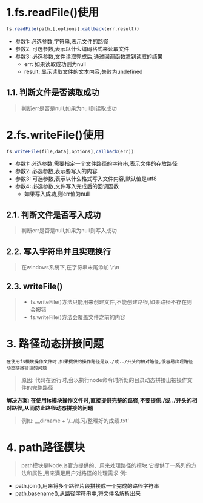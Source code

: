 # 1.fs.readFile()使用
```js
fs.readFile(path,[,options],callback(err,result))
```
- 参数1: 必选参数,字符串,表示文件的路径
- 参数2: 可选参数,表示以什么编码格式来读取文件
- 参数3: 必选参数,文件读取完成后,通过回调函数拿到读取的结果
    - err: 如果读取成功则为null
    - result: 显示读取文件的文本内容,失败为undefined
## 1.1. 判断文件是否读取成功
> 判断err是否是null,如果为null则读取成功
# 2.fs.writeFile()使用
```js
fs.writeFile(file,data[,options],callback(err))
```
- 参数1: 必选参数,需要指定一个文件路径的字符串,表示文件的存放路径
- 参数2: 必选参数,表示要写入的内容
- 参数3: 可选参数,表示以什么格式写入文件内容,默认值是utf8
- 参数4: 必选参数,文件写入完成后的回调函数
    - 如果写入成功,则err值为null
## 2.1. 判断文件是否写入成功
> 判断err是否是null,如果为null则写入成功
## 2.2. 写入字符串并且实现换行
> 在windows系统下,在字符串末尾添加 \r\n
## 2.3. writeFile()
> - fs.writeFile()方法只能用来创建文件,不能创建路径,如果路径不存在则会报错
> - fs.writeFile()方法会覆盖文件之前的内容

# 3. 路径动态拼接问题
`在使用fs模块操作文件时,如果提供的操作路径是以./或../开头的相对路径,很容易出现路径动态拼接错误的问题
`
> 原因: 代码在运行时,会以执行node命令时所处的目录动态拼接出被操作文件的完整路径

**解决方案: 在使用fs模块操作文件时,直接提供完整的路径,不要提供./或../开头的相对路径,从而防止路径动态拼接的问题**
> 例如: __dirname + '/../练习/整理好的成绩.txt'
# 4. path路径模块
> path模块是Node.js官方提供的、用来处理路径的模块.它提供了一系列的方法和属性,用来满足用户对路径的处理需求
例: 
- path.join(),用来将多个路径片段拼接成一个完成的路径字符串
- path.basename(),从路径字符串中,将文件名解析出来